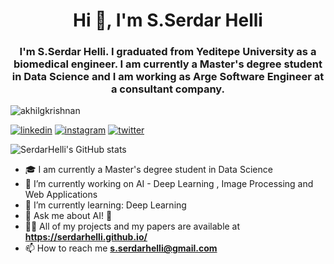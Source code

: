 
<h1 align="center">Hi 👋, I'm S.Serdar Helli</h1>
<h3 align="center">I'm S.Serdar Helli. I graduated from Yeditepe University as a biomedical engineer. I am currently a Master's degree student in Data Science and I am working as Arge Software Engineer at  a consultant company.
</h3>
<p align="left"> <img src="https://komarev.com/ghpvc/?username=SerdarHelli" alt="akhilgkrishnan" /> </p>

[![linkedin](https://img.shields.io/badge/linkedin-%230077B5.svg)](https://www.linkedin.com/in/selahattin-serdar-helli-85bb201a3/)
[![instagram](https://img.shields.io/badge/instagram-%23E4405F.svg)](https://www.instagram.com/serdarhelli/)
[![twitter](https://img.shields.io/twitter/follow/epitaph145?style=social)](https://twitter.com/epitaph145)


![SerdarHelli's GitHub stats](https://github-readme-stats.vercel.app/api?username=SerdarHelli&hide=contribs,prs)


- 🎓 I am currently a Master's degree student in Data Science 
- 🔭 I’m currently working on AI - Deep Learning , Image Processing   and Web Applications 
- 🌱 I’m currently learning:  Deep Learning
- 💬 Ask me about AI! 🐍
- 👨‍💻 All of my projects and my papers are available at **https://serdarhelli.github.io/**
- 📫 How to reach me **s.serdarhelli@gmail.com**




